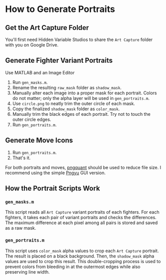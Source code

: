# How to Generate Portraits

## Get the Art Capture Folder

You'll first need Hidden Variable Studios to share the `Art Capture` folder with you on Google Drive.

## Generate Fighter Variant Portraits

Use MATLAB and an Image Editor

1. Run `gen_masks.m`.
2. Rename the resulting `raw_mask` folder as `shadow_mask`.
3. Manually alter each image into a proper mask for each portrait. Colors do not matter; only the alpha layer will be used in `gen_portraits.m`.
4. Use `circle.png` to neatly trim the outer circle of each mask.
5. Copy the finalized `shadow_mask` folder as `color_mask`.
6. Manually trim the black edges of each portrait. Try not to touch the outer circle edges.
7. Run `gen_portraits.m`.

## Generate Move Icons

1. Run `gen_portraits.m`.
2. That's it.

For both portraits and moves, [pngquant](https://pngquant.org/) should be used to reduce file size.
I recommend using the simple [Pngyu](https://nukesaq88.github.io/Pngyu/) GUI version.

## How the Portrait Scripts Work

### `gen_masks.m`

This script reads all `Art Capture` variant portraits of each fighters.
For each fighters, it takes each pair of variant portraits and checks the differences.
The maximum difference at each pixel among all pairs is stored and saved as a raw mask.

### `gen_portraits.m`

This script uses `color_mask` alpha values to crop each `Art Capture` portrait.
The result is placed on a black background.
Then, the `shadow_mask` alpha values are used to crop this result.
This double-cropping process is used to prevent colors from bleeding in at the outermost edges while also preserving line width.
